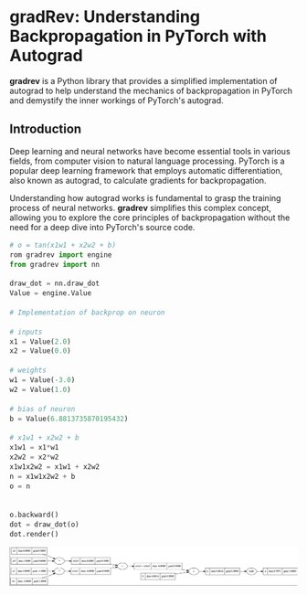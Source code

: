 # gradRev: Understanding Backpropagation in PyTorch with Autograd

**gradrev** is a Python library that provides a simplified implementation of autograd to help understand the mechanics of backpropagation in PyTorch and demystify the inner workings of PyTorch's autograd.

## Introduction

Deep learning and neural networks have become essential tools in various fields, from computer vision to natural language processing. PyTorch is a popular deep learning framework that employs automatic differentiation, also known as autograd, to calculate gradients for backpropagation.

Understanding how autograd works is fundamental to grasp the training process of neural networks. **gradrev** simplifies this complex concept, allowing you to explore the core principles of backpropagation without the need for a deep dive into PyTorch's source code.

```python
# o = tan(x1w1 + x2w2 + b)
rom gradrev import engine
from gradrev import nn

draw_dot = nn.draw_dot
Value = engine.Value

# Implementation of backprop on neuron 

# inputs 
x1 = Value(2.0)
x2 = Value(0.0)

# weights 
w1 = Value(-3.0)
w2 = Value(1.0)

# bias of neuron
b = Value(6.8813735870195432)

# x1w1 + x2w2 + b
x1w1 = x1*w1 
x2w2 = x2*w2 
x1w1x2w2 = x1w1 + x2w2 
n = x1w1x2w2 + b 
o = n


o.backward()
dot = draw_dot(o)
dot.render()
```
![gradev](assets/gradRevImg.png)

